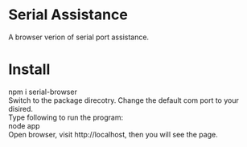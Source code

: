 # Serial Assistance
A browser verion of serial port assistance.<br>

# Install
npm i serial-browser<br>
Switch to the package direcotry. Change the default com port to your disired.<br>
Type following to run the program:<br>
node app<br>
Open browser, visit http://localhost, then you will see the page.